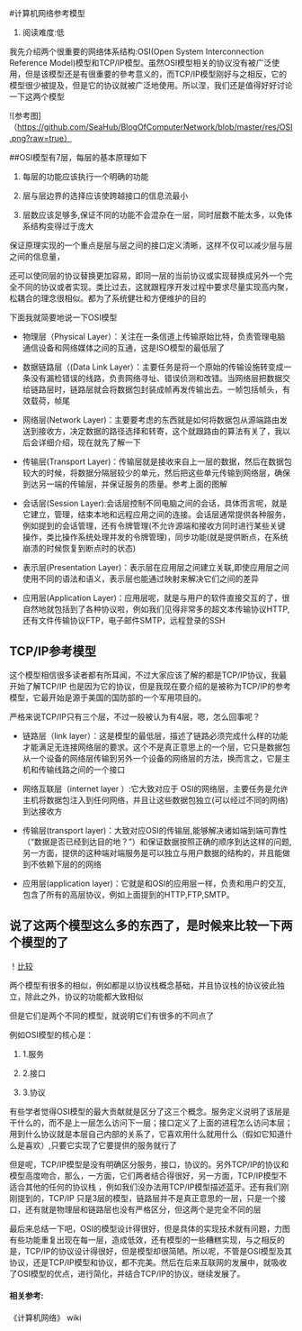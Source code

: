 #计算机网络参考模型
1. 阅读难度:低

 我先介绍两个很重要的网络体系结构:OSI(Open System Interconnection Reference Model)模型和TCP/IP模型。虽然OSI模型相关的协议没有被广泛使用，但是该模型还是有很重要的參考意义的，而TCP/IP模型刚好与之相反，它的模型很少被提及，但是它的协议就被广泛地使用。所以涅，我们还是值得好好讨论一下这两个模型

![参考图]（https://github.com/SeaHub/BlogOfComputerNetwork/blob/master/res/OSI.png?raw=true）

##OSI模型有7层，每层的基本原理如下
1. 每层的功能应该执行一个明确的功能

2. 层与层边界的选择应该使跨越接口的信息流最小

3. 层数应该足够多,保证不同的功能不会混杂在一层，同时层数不能太多，以免体系结构变得过于庞大

 保证原理实现的一个重点是层与层之间的接口定义清晰，这样不仅可以减少层与层之间的信息量，

 还可以使同层的协议替换更加容易，即同一层的当前协议或实现替换成另外一个完全不同的协议或者实现。类比过去，这就跟程序开发过程中要求尽量实现高内聚，松耦合的理念很相似。都为了系统健壮和方便维护的目的

 下面我就简要地说一下OSI模型

 * 物理层（Physical Layer）：关注在一条信道上传输原始比特，负责管理电脑通信设备和网络媒体之间的互通，这是ISO模型的最低层了

* 数据链路层（(Data Link Layer）：主要任务是将一个原始的传输设施转变成一条没有漏检错误的线路，负责网络寻址、错误侦测和改错。当网络层把数据交给链路层时，链路层就会将数据包封装成帧再发传输出去。一帧包括帧头，有效载荷，帧尾
 
* 网络层(Network Layer)：主要要考虑的东西就是如何将数据包从源端路由发送到接收方，决定数据的路径选择和转寄，这个就跟路由的算法有关了，我以后会详细介绍，现在就先了解一下
 
* 传输层(Transport Layer)：传输层就是接收来自上一层的数据，然后在数据包较大的时候，将数据分隔层较少的单元，然后把这些单元传输到网络层，确保到达另一端的传输层，并保证服务的质量。参考上面的图解
 
* 会话层(Session Layer):会话层控制不同电脑之间的会话，具体而言呢，就是它建立，管理，结束本地和远程应用之间的连接。会话层通常提供各种服务，例如提到的会话管理，还有令牌管理(不允许源端和接收方同时进行某些关键操作，类比操作系统处理并发的令牌管理)，同步功能(就是提供断点，在系统崩溃的时候恢复到断点时的状态)
 
* 表示层(Presentation Layer)：表示层在应用层之间建立关联,即使应用层之间使用不同的语法和语义，表示层也能通过映射来解决它们之间的差异
 
* 应用层(Application Layer)：应用层呢，就是与用户的软件直接交互的了，很自然地就包括到了各种协议啦，例如我们见得非常多的超文本传输协议HTTP,还有文件传输协议FTP，电子邮件SMTP，远程登录的SSH
 
## TCP/IP参考模型
 这个模型相信很多读者都有所耳闻，不过大家应该了解的都是TCP/IP协议，我最开始了解TCP/IP 也是因为它的协议，但是我现在要介绍的是被称为TCP/IP的参考模型，它最开始是源于美国的国防部的一个军用项目的。
 
 严格来说TCP/IP只有三个层，不过一般被认为有4层，嗯，怎么回事呢？
 
* 链路层（link layer）：这是模型的最低层，描述了链路必须完成什么样的功能才能满足无连接网络层的要求。这个不是真正意思上的一个层，它只是数据包从一个设备的网络层传输到另外一个设备的网络层的方法，换而言之，它是主机和传输线路之间的一个接口
 
* 网络互联层（internet layer ）:它大致对应于 OSI的网络层，主要任务是允许主机将数据包注入到任何网络，并且让这些数据包独立(可以经过不同的网络)到达接收方
 
* 传输层(transport layer)：大致对应OSI的传输层,能够解决诸如端到端可靠性（“数据是否已经到达目的地？”）和保证数据按照正确的顺序到达这样的问题,另一方面，提供的这种端对端服务是可以独立与用户数据的结构的，并且能做到不依赖下层的的网络
 
* 应用层(application layer)：它就是和OSI的应用层一样，负责和用户的交互,包含了所有的高层协议，例如上面提到的HTTP,FTP,SMTP。
 
## 说了这两个模型这么多的东西了，是时候来比较一下两个模型的了
！[比较](https://github.com/SeaHub/BlogOfComputerNetwork/blob/master/res/Compare.png)
 
 
 
 
 两个模型有很多的相似，例如都是以协议栈概念基础，并且协议栈的协议彼此独立，除此之外，协议的功能都大致相似
 
 但是它们是两个不同的模型，就说明它们有很多的不同点了
 
 例如OSI模型的核心是：
 
1. 1.服务
 
2. 2.接口
 
3. 3.协议
 
 有些学者觉得OSI模型的最大贡献就是区分了这三个概念。服务定义说明了该层是干什么的，而不是上一层怎么访问下一层；接口定义了上面的进程怎么访问本层；用到什么协议就是本层自己内部的关系了，它喜欢用什么就用什么（假如它知道什么是喜欢）,只要它实现了它要提供的服务就行了
 
 但是呢，TCP/IP模型是没有明确区分服务，接口，协议的。另外TCP/IP的协议和模型高度吻合，那么，一方面，它们两者结合得很好，另一方面，TCP/IP模型不适合其他的任何的协议栈 ，例如我们没办法用TCP/IP模型描述蓝牙。还有我们刚刚提到的，TCP/IP 只是3层的模型，链路层并不是真正意思的一层，只是一个接口，还有就是物理层和链路层也没有严格区分，但这两个是完全不同的层
 
 最后来总结一下吧，OSI的模型设计得很好，但是具体的实现技术就有问题，力图有些功能重复出现在每一层，造成低效，还有模型的一些糟糕实现，与之相反的是，TCP/IP的协议设计得很好，但是模型却很简陋。所以呢，不管是OSI模型及其协议，还是TCP/IP模型和协议，都不完美。然后在后来互联网的发展中，就吸收了OSI模型的优点，进行简化，并结合TCP/IP的协议，继续发展了。
#### 相关参考:
 
 《计算机网络》 wiki
